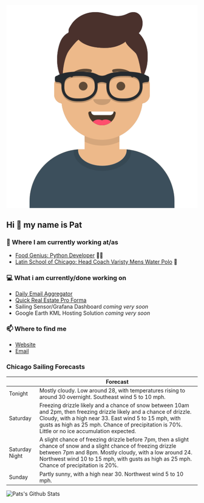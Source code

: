 [![Social banner for p-j-falconer](https://raw.githubusercontent.com/P-J-FALCONER/P-J-FALCONER/master/assets/avataaars.svg)](https://patfalconer.com/)
## Hi :wave: my name is Pat

### 💼 Where I am currently working at/as
- [Food Genius: Python Developer](https://getfoodgenius.com/) 🍔🐍
- [Latin School of Chicago: Head Coach Varisty Mens Water Polo](https://www.latinschool.org/) 🤽


### 💻 What i am currently/done working on
 - [Daily Email Aggregator](https://github.com/P-J-FALCONER/dott_daily_mail)
 - [Quick Real Estate Pro Forma](https://github.com/P-J-FALCONER/henry)
 - Sailing Sensor/Grafana Dashboard *coming very soon*
 - Google Earth KML Hosting Solution *coming very soon*

### 📫 Where to find me
 - [Website](https://patfalconer.com/)
 - [Email](mailto:patrick.j.falconer@gmail.com)


### Chicago Sailing Forecasts
|   | Forecast  |
|---|---|
| Tonight | Mostly cloudy. Low around 28, with temperatures rising to around 30 overnight. Southeast wind 5 to 10 mph. |
| Saturday | Freezing drizzle likely and a chance of snow between 10am and 2pm, then freezing drizzle likely and a chance of drizzle. Cloudy, with a high near 33. East wind 5 to 15 mph, with gusts as high as 25 mph. Chance of precipitation is 70%. Little or no ice accumulation expected. |
| Saturday Night | A slight chance of freezing drizzle before 7pm, then a slight chance of snow and a slight chance of freezing drizzle between 7pm and 8pm. Mostly cloudy, with a low around 24. Northwest wind 10 to 15 mph, with gusts as high as 25 mph. Chance of precipitation is 20%. |
| Sunday | Partly sunny, with a high near 30. Northwest wind 5 to 10 mph. |

![Pats's Github Stats](https://github-readme-stats.vercel.app/api?username=p-j-falconer&show_icons=true&theme=radical)
